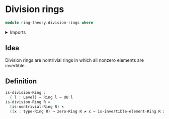 # Division rings

```agda
module ring-theory.division-rings where
```

<details><summary>Imports</summary>

```agda
open import foundation.cartesian-product-types
open import foundation.negated-equality
open import foundation.universe-levels

open import ring-theory.invertible-elements-rings
open import ring-theory.rings
open import ring-theory.trivial-rings
```

</details>

## Idea

Division rings are nontrivial rings in which all nonzero elements are
invertible.

## Definition

```agda
is-division-Ring :
  { l : Level} → Ring l → UU l
is-division-Ring R =
  (is-nontrivial-Ring R) ×
  ((x : type-Ring R) → zero-Ring R ≠ x → is-invertible-element-Ring R x)
```
